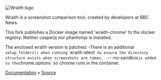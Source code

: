![Wraith logo](https://raw.githubusercontent.com/BBC-News/wraith/master/assets/wraith-logo.png)


Wraith is a screenshot comparison tool, created by developers at BBC News.

This fork publishes a Docker image named 'wraith-chrome' to the docker registry.
Neither casperjs nor phantomjs is installed.


The enclosed wraith version is patched:
-There is an additional `setup_folders() when running `wraith latest` to ensure the directory structure exists when screenshots are taken.
-`---no-sandbox` is added to the `chrome.options` so chrome runs in the container.  


[Documentation](http://bbc-news.github.io/wraith/) • [Source](http://github.com/`uperweses/wraith) 

